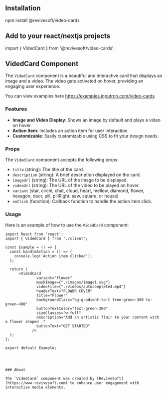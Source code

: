 ## Installation

npm install @revivesoft/video-cards

## Add to your react/nextjs projects

import { VidedCard } from '@revivesoft/video-cards';

## VidedCard Component

The `VidedCard` component is a beautiful and interactive card that displays an image and a video. The video gets activated on hover, providing an engaging user experience.

You can view examples here https://examples.inputron.com/video-cards

### Features

- **Image and Video Display**: Shows an image by default and plays a video on hover.
- **Action Item**: Includes an action item for user interaction.
- **Customizable**: Easily customizable using CSS to fit your design needs.

### Props

The `VidedCard` component accepts the following props:

- `title` (string): The title of the card.
- `description` (string): A brief description displayed on the card.
- `imageUrl` (string): The URL of the image to be displayed.
- `videoUrl` (string): The URL of the video to be played on hover.
- `variant` (star, circle, chat, cloud, heart, mellow, diamond, flower, hexagon, door, pill, pillRight, saw, square, or house)
- `onClick` (function): Callback function to handle the action item click.

### Usage

Here is an example of how to use the `VidedCard` component:

```tsx
import React from 'react';
import { VidedCard } from './client';

const Example = () => {
  const handleAction = () => {
    console.log('Action item clicked');
  };

  return (
      <VidedCard
              variant="flower"
              maskImage={"./images/image1.svg"}
              videoFile={"./videos/autocomplete4.mp4"}
              headerText="FLOWER COVER"
              title="Flower"
              backgroundClass="bg-gradient-to-t from-green-300 to-green-400"
              buttonTextColor="text-green-300"
              sizeClasses="w-full"
              description="Add an artistic flair to your content with a flower shaped ."
              buttonText="GET STARTED"
            />
  );
};

export default Example;




### About

The `VidedCard` component was created by [ReviveSoft](https://www.revivesoft.com) to enhance user engagement with interactive media elements.
